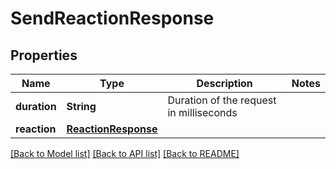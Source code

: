 # SendReactionResponse

## Properties
Name | Type | Description | Notes
------------ | ------------- | ------------- | -------------
**duration** | **String** | Duration of the request in milliseconds | 
**reaction** | [**ReactionResponse**](ReactionResponse.md) |  | 

[[Back to Model list]](../README.md#documentation-for-models) [[Back to API list]](../README.md#documentation-for-api-endpoints) [[Back to README]](../README.md)


